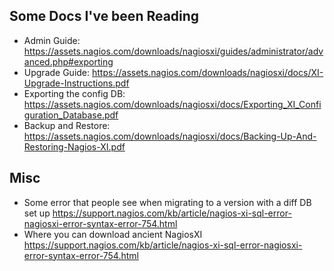 ## Some Docs I've been Reading
- Admin Guide: https://assets.nagios.com/downloads/nagiosxi/guides/administrator/advanced.php#exporting
- Upgrade Guide: https://assets.nagios.com/downloads/nagiosxi/docs/XI-Upgrade-Instructions.pdf
- Exporting the config DB: https://assets.nagios.com/downloads/nagiosxi/docs/Exporting_XI_Configuration_Database.pdf
- Backup and Restore: https://assets.nagios.com/downloads/nagiosxi/docs/Backing-Up-And-Restoring-Nagios-XI.pdf

## Misc
- Some error that people see when migrating to a version with a diff DB set up https://support.nagios.com/kb/article/nagios-xi-sql-error-nagiosxi-error-syntax-error-754.html
- Where you can download ancient NagiosXI https://support.nagios.com/kb/article/nagios-xi-sql-error-nagiosxi-error-syntax-error-754.html
